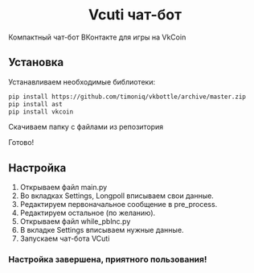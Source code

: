 <h1 align="center">Vcuti чат-бот</h1>
Компактный чат-бот ВКонтакте для игры на VkCoin

## Установка
Устанавливаем необходимые библиотеки:
```sh
pip install https://github.com/timoniq/vkbottle/archive/master.zip
pip install ast
pip install vkcoin
```
Скачиваем папку с файлами из репозитория

Готово!
## Настройка
1) Открываем файл main.py
2) Во вкладках Settings, Longpoll вписываем свои данные.
3) Редактируем первоначальное сообщение в pre_process.
4) Редактируем остальное (по желанию).
5) Открываем файл while_pblnc.py
6) В вкладке Settings вписываем нужные данные.
7) Запускаем чат-бота VCuti

### Настройка завершена, приятного пользования!
